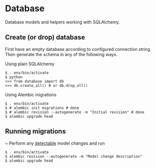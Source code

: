 Database
========

Database models and helpers working with SQLAlchemy.


Create (or drop) database
-------------------------

First have an empty database according to configured connection string.
Then generate the schema in any of the following ways.

Using plain SQLAlchemy

```
$ . env/bin/activate
$ python
>>> from database import db
>>> db.create_all() # or db.drop_all()
```

Using Alembic migrations

```
$ . env/bin/activate
$ # alembic init migrations # done
$ # alembic revision --autogenerate -m "Initial revision" # done
$ alembic upgrade head
```

Running migrations
------------------

~ Perform any [detectable](http://alembic.readthedocs.org/en/latest/autogenerate.html#what-does-autogenerate-detect-and-what-does-it-not-detect) model changes and run

```
$ . env/bin/activate
$ alembic revision --autogenerate -m "Model change description"
$ alembic upgrade head
```
